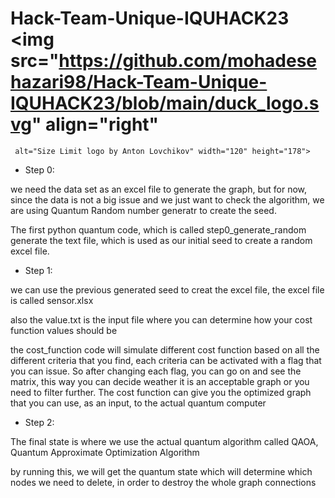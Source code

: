 # Hack-Team-Unique-IQUHACK23 <img src="https://github.com/mohadesehazari98/Hack-Team-Unique-IQUHACK23/blob/main/duck_logo.svg" align="right"
     alt="Size Limit logo by Anton Lovchikov" width="120" height="178">

* Step 0:


we need the data set as an excel file to generate the graph, but for now, since the data is not a big issue and we just want to check the algorithm, we are using Quantum Random number generatr to create the seed. 

The first python quantum code, which is called step0_generate_random generate the text file, which is used as our initial seed to create a random excel file.

* Step 1:

we can use the previous generated seed to creat the excel file, the excel file is called sensor.xlsx

also the value.txt is the input file where you can determine how your cost function values should be

the cost_function code will simulate different cost function based on all the different criteria that you find, each criteria can be activated with a flag that you can issue. So after changing each flag, you can go on and see the matrix, this way you can decide weather it is an acceptable graph or you need to filter further.
The cost function can give you the optimized graph that you can use, as an input, to the actual quantum computer

* Step 2:

The final state is where we use the actual quantum algorithm called QAOA, Quantum Approximate Optimization Algorithm

by running this, we will get the quantum state which will determine which nodes we need to delete, in order to destroy the whole graph connections






